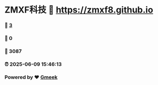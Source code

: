 # ZMXF科技 :link: https://zmxf8.github.io 
### :page_facing_up: [3](https://zmxf8.github.io/tag.html) 
### :speech_balloon: 0 
### :hibiscus: 3087 
### :alarm_clock: 2025-06-09 15:46:13 
### Powered by :heart: [Gmeek](https://github.com/Meekdai/Gmeek)
